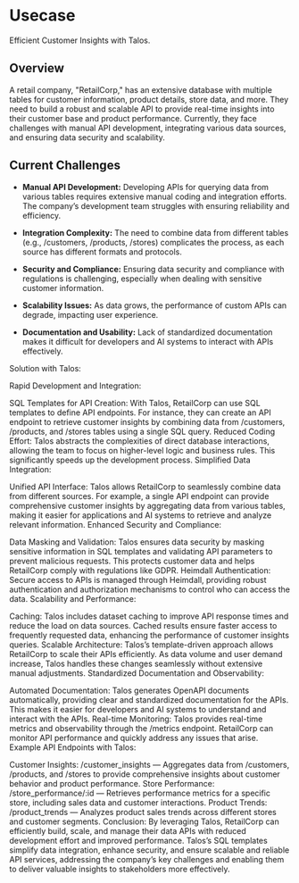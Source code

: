 # Usecase

Efficient Customer Insights with Talos.

## Overview

A retail company, "RetailCorp," has an extensive database with multiple tables for customer information, product details, store data, and more. They need to build a robust and scalable API to provide real-time insights into their customer base and product performance. Currently, they face challenges with manual API development, integrating various data sources, and ensuring data security and scalability.

## Current Challenges

- **Manual API Development:** Developing APIs for querying data from various tables requires extensive manual coding and integration efforts. The company’s development team struggles with ensuring reliability and efficiency.

- **Integration Complexity:** The need to combine data from different tables (e.g., /customers, /products, /stores) complicates the process, as each source has different formats and protocols.
- **Security and Compliance:** Ensuring data security and compliance with regulations is challenging, especially when dealing with sensitive customer information.
- **Scalability Issues:** As data grows, the performance of custom APIs can degrade, impacting user experience.
- **Documentation and Usability:** Lack of standardized documentation makes it difficult for developers and AI systems to interact with APIs effectively.

Solution with Talos:

Rapid Development and Integration:

SQL Templates for API Creation: With Talos, RetailCorp can use SQL templates to define API endpoints. For instance, they can create an API endpoint to retrieve customer insights by combining data from /customers, /products, and /stores tables using a single SQL query.
Reduced Coding Effort: Talos abstracts the complexities of direct database interactions, allowing the team to focus on higher-level logic and business rules. This significantly speeds up the development process.
Simplified Data Integration:

Unified API Interface: Talos allows RetailCorp to seamlessly combine data from different sources. For example, a single API endpoint can provide comprehensive customer insights by aggregating data from various tables, making it easier for applications and AI systems to retrieve and analyze relevant information.
Enhanced Security and Compliance:

Data Masking and Validation: Talos ensures data security by masking sensitive information in SQL templates and validating API parameters to prevent malicious requests. This protects customer data and helps RetailCorp comply with regulations like GDPR.
Heimdall Authentication: Secure access to APIs is managed through Heimdall, providing robust authentication and authorization mechanisms to control who can access the data.
Scalability and Performance:

Caching: Talos includes dataset caching to improve API response times and reduce the load on data sources. Cached results ensure faster access to frequently requested data, enhancing the performance of customer insights queries.
Scalable Architecture: Talos’s template-driven approach allows RetailCorp to scale their APIs efficiently. As data volume and user demand increase, Talos handles these changes seamlessly without extensive manual adjustments.
Standardized Documentation and Observability:

Automated Documentation: Talos generates OpenAPI documents automatically, providing clear and standardized documentation for the APIs. This makes it easier for developers and AI systems to understand and interact with the APIs.
Real-time Monitoring: Talos provides real-time metrics and observability through the /metrics endpoint. RetailCorp can monitor API performance and quickly address any issues that arise.
Example API Endpoints with Talos:

Customer Insights: /customer_insights — Aggregates data from /customers, /products, and /stores to provide comprehensive insights about customer behavior and product performance.
Store Performance: /store_performance/:id — Retrieves performance metrics for a specific store, including sales data and customer interactions.
Product Trends: /product_trends — Analyzes product sales trends across different stores and customer segments.
Conclusion: By leveraging Talos, RetailCorp can efficiently build, scale, and manage their data APIs with reduced development effort and improved performance. Talos’s SQL templates simplify data integration, enhance security, and ensure scalable and reliable API services, addressing the company’s key challenges and enabling them to deliver valuable insights to stakeholders more effectively.











